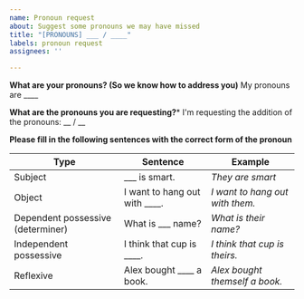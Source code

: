 ```yaml
---
name: Pronoun request
about: Suggest some pronouns we may have missed
title: "[PRONOUNS] ___ / ____"
labels: pronoun request
assignees: ''

---
```


**What are your pronouns? (So we know how to address you)**
My pronouns are ____

**What are the pronouns you are requesting?***
I'm requesting the addition of the pronouns: __ / __

**Please fill in the following sentences with the correct form of the pronoun**

Type      | Sentence | Example
---         | ---          | ---
Subject  | ___ is smart. | _They are smart_
Object   | I want to hang out with ____. | _I want to hang out with them._
Dependent possessive (determiner) | What is ___ name? | _What is their name?_
Independent possessive | I think that cup is ____. | _I think that cup is theirs._
Reflexive | Alex bought ____ a book. | _Alex bought themself a book._
